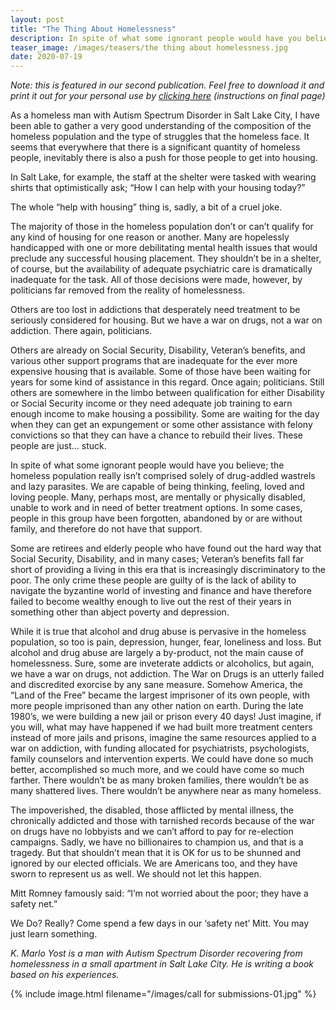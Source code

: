 ```yaml
---
layout: post
title: "The Thing About Homelessness"
description: In spite of what some ignorant people would have you believe; the homeless population really isn’t comprised solely of drug-addled wastrels and lazy parasites. We are capable of being thinking, feeling, loved and loving people. Many, perhaps most, are mentally or physically disabled, unable to work and in need of better treatment options. In some cases, people in this group have been forgotten, abandoned by or are without family, and therefore do not have that support. 
teaser_image: /images/teasers/the thing about homelessness.jpg
date: 2020-07-19
---
```


*Note: this is featured in our second publication. Feel free to download it and print it out for your personal use by [clicking here](https://www.dropbox.com/s/7vk9sz4es8khd2s/Decarcerate%20Utah%20Issue%202%20-%20Spring%202020.pdf?dl=0) (instructions on final page)*

As a homeless man with Autism Spectrum Disorder in Salt Lake City, I have been able to gather a very good understanding of the composition of the homeless population and the type of struggles that the homeless face. It seems that everywhere that there is a significant quantity of homeless people, inevitably there is also a push for those people to get into housing.

In Salt Lake, for example, the staff at the shelter were tasked with wearing shirts that optimistically ask; “How I can help with your housing today?” 

The whole “help with housing” thing is, sadly, a bit of a cruel joke.

The majority of those in the homeless population don’t or can’t qualify for any kind of housing for one reason or another. Many are hopelessly handicapped with one or more debilitating mental health issues that would preclude any successful housing placement. They shouldn’t be in a shelter, of course, but the availability of adequate psychiatric care is dramatically inadequate for the task. All of those decisions were made, however, by politicians far removed from the reality of homelessness.

Others are too lost in addictions that desperately need treatment to be seriously considered for housing. But we have a war on drugs, not a war on addiction. There again, politicians.

Others are already on Social Security, Disability, Veteran’s benefits, and various other support programs that are inadequate for the ever more expensive housing that is available. Some of those have been waiting for years for some kind of assistance in this regard. Once again; politicians.
Still others are somewhere in the limbo between qualification for either Disability or Social Security income or they need adequate job training to earn enough income to make housing a possibility. Some are waiting for the day when they can get an expungement or some other assistance with felony convictions so that they can have a chance to rebuild their lives. These people are just… stuck.

In spite of what some ignorant people would have you believe; the homeless population really isn’t comprised solely of drug-addled wastrels and lazy parasites. We are capable of being thinking, feeling, loved and loving people. Many, perhaps most, are mentally or physically disabled, unable to work and in need of better treatment options. In some cases, people in this group have been forgotten, abandoned by or are without family, and therefore do not have that support. 

Some are retirees and elderly people who have found out the hard way that Social Security, Disability, and in many cases; Veteran’s benefits fall far short of providing a living in this era that is increasingly discriminatory to the poor. The only crime these people are guilty of is the lack of ability to navigate the byzantine world of investing and finance and have therefore failed to become wealthy enough to live out the rest of their years in something other than abject poverty and depression.

While it is true that alcohol and drug abuse is pervasive in the homeless population, so too is pain, depression, hunger, fear, loneliness and loss. But alcohol and drug abuse are largely a by-product, not the main cause of homelessness. Sure, some are inveterate addicts or alcoholics, but again, we have a war on drugs, not addiction. The War on Drugs is an utterly failed and discredited exorcise by any sane measure. Somehow America, the “Land of the Free” became the largest imprisoner of its own people, with more people imprisoned than any other nation on earth. During the late 1980’s, we were building a new jail or prison every 40 days! Just imagine, if you will, what may have happened if we had built more treatment centers instead of more jails and prisons, imagine the same resources applied to a war on addiction, with funding allocated for psychiatrists, psychologists, family counselors and intervention experts. We could have done so much better, accomplished so much more, and we could have come so much farther. There wouldn’t be as many broken families, there wouldn’t be as many shattered lives. There wouldn’t be anywhere near as many homeless.

The impoverished, the disabled, those afflicted by mental illness, the chronically addicted and those with tarnished records because of the war on drugs have no lobbyists and we can’t afford to pay for re-election campaigns. Sadly, we have no billionaires to champion us, and that is a tragedy. But that shouldn’t mean that it is OK for us to be shunned and ignored by our elected officials. We are Americans too, and they have sworn to represent us as well. We should not let this happen.

Mitt Romney famously said: “I’m not worried about the poor; they have a safety net.”

We Do? Really? Come spend a few days in our ‘safety net’ Mitt. You may just learn something.

*K. Marlo Yost is a man with Autism Spectrum Disorder recovering from homelessness in a small apartment in Salt Lake City. He is writing a book based on his experiences.*

{% include image.html
  filename="/images/call for submissions-01.jpg"
%}
